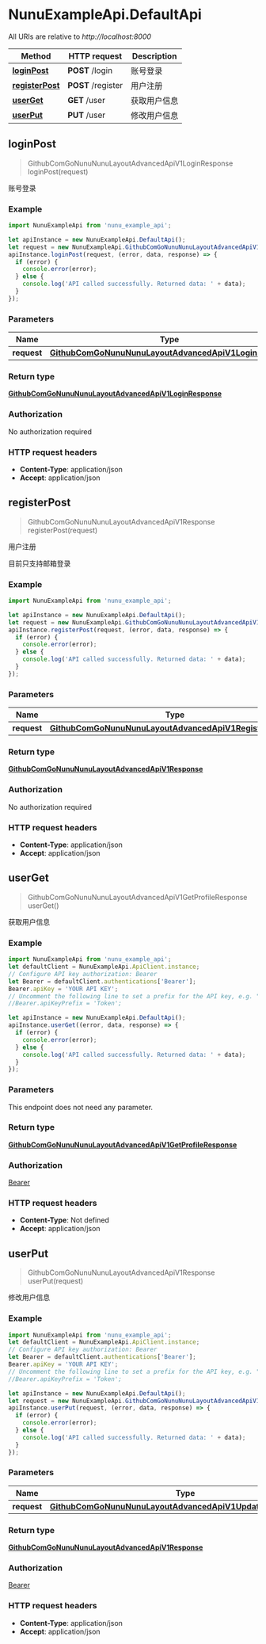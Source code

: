 # NunuExampleApi.DefaultApi

All URIs are relative to *http://localhost:8000*

Method | HTTP request | Description
------------- | ------------- | -------------
[**loginPost**](DefaultApi.md#loginPost) | **POST** /login | 账号登录
[**registerPost**](DefaultApi.md#registerPost) | **POST** /register | 用户注册
[**userGet**](DefaultApi.md#userGet) | **GET** /user | 获取用户信息
[**userPut**](DefaultApi.md#userPut) | **PUT** /user | 修改用户信息



## loginPost

> GithubComGoNunuNunuLayoutAdvancedApiV1LoginResponse loginPost(request)

账号登录

### Example

```javascript
import NunuExampleApi from 'nunu_example_api';

let apiInstance = new NunuExampleApi.DefaultApi();
let request = new NunuExampleApi.GithubComGoNunuNunuLayoutAdvancedApiV1LoginRequest(); // GithubComGoNunuNunuLayoutAdvancedApiV1LoginRequest | params
apiInstance.loginPost(request, (error, data, response) => {
  if (error) {
    console.error(error);
  } else {
    console.log('API called successfully. Returned data: ' + data);
  }
});
```

### Parameters


Name | Type | Description  | Notes
------------- | ------------- | ------------- | -------------
 **request** | [**GithubComGoNunuNunuLayoutAdvancedApiV1LoginRequest**](GithubComGoNunuNunuLayoutAdvancedApiV1LoginRequest.md)| params | 

### Return type

[**GithubComGoNunuNunuLayoutAdvancedApiV1LoginResponse**](GithubComGoNunuNunuLayoutAdvancedApiV1LoginResponse.md)

### Authorization

No authorization required

### HTTP request headers

- **Content-Type**: application/json
- **Accept**: application/json


## registerPost

> GithubComGoNunuNunuLayoutAdvancedApiV1Response registerPost(request)

用户注册

目前只支持邮箱登录

### Example

```javascript
import NunuExampleApi from 'nunu_example_api';

let apiInstance = new NunuExampleApi.DefaultApi();
let request = new NunuExampleApi.GithubComGoNunuNunuLayoutAdvancedApiV1RegisterRequest(); // GithubComGoNunuNunuLayoutAdvancedApiV1RegisterRequest | params
apiInstance.registerPost(request, (error, data, response) => {
  if (error) {
    console.error(error);
  } else {
    console.log('API called successfully. Returned data: ' + data);
  }
});
```

### Parameters


Name | Type | Description  | Notes
------------- | ------------- | ------------- | -------------
 **request** | [**GithubComGoNunuNunuLayoutAdvancedApiV1RegisterRequest**](GithubComGoNunuNunuLayoutAdvancedApiV1RegisterRequest.md)| params | 

### Return type

[**GithubComGoNunuNunuLayoutAdvancedApiV1Response**](GithubComGoNunuNunuLayoutAdvancedApiV1Response.md)

### Authorization

No authorization required

### HTTP request headers

- **Content-Type**: application/json
- **Accept**: application/json


## userGet

> GithubComGoNunuNunuLayoutAdvancedApiV1GetProfileResponse userGet()

获取用户信息

### Example

```javascript
import NunuExampleApi from 'nunu_example_api';
let defaultClient = NunuExampleApi.ApiClient.instance;
// Configure API key authorization: Bearer
let Bearer = defaultClient.authentications['Bearer'];
Bearer.apiKey = 'YOUR API KEY';
// Uncomment the following line to set a prefix for the API key, e.g. "Token" (defaults to null)
//Bearer.apiKeyPrefix = 'Token';

let apiInstance = new NunuExampleApi.DefaultApi();
apiInstance.userGet((error, data, response) => {
  if (error) {
    console.error(error);
  } else {
    console.log('API called successfully. Returned data: ' + data);
  }
});
```

### Parameters

This endpoint does not need any parameter.

### Return type

[**GithubComGoNunuNunuLayoutAdvancedApiV1GetProfileResponse**](GithubComGoNunuNunuLayoutAdvancedApiV1GetProfileResponse.md)

### Authorization

[Bearer](../README.md#Bearer)

### HTTP request headers

- **Content-Type**: Not defined
- **Accept**: application/json


## userPut

> GithubComGoNunuNunuLayoutAdvancedApiV1Response userPut(request)

修改用户信息

### Example

```javascript
import NunuExampleApi from 'nunu_example_api';
let defaultClient = NunuExampleApi.ApiClient.instance;
// Configure API key authorization: Bearer
let Bearer = defaultClient.authentications['Bearer'];
Bearer.apiKey = 'YOUR API KEY';
// Uncomment the following line to set a prefix for the API key, e.g. "Token" (defaults to null)
//Bearer.apiKeyPrefix = 'Token';

let apiInstance = new NunuExampleApi.DefaultApi();
let request = new NunuExampleApi.GithubComGoNunuNunuLayoutAdvancedApiV1UpdateProfileRequest(); // GithubComGoNunuNunuLayoutAdvancedApiV1UpdateProfileRequest | params
apiInstance.userPut(request, (error, data, response) => {
  if (error) {
    console.error(error);
  } else {
    console.log('API called successfully. Returned data: ' + data);
  }
});
```

### Parameters


Name | Type | Description  | Notes
------------- | ------------- | ------------- | -------------
 **request** | [**GithubComGoNunuNunuLayoutAdvancedApiV1UpdateProfileRequest**](GithubComGoNunuNunuLayoutAdvancedApiV1UpdateProfileRequest.md)| params | 

### Return type

[**GithubComGoNunuNunuLayoutAdvancedApiV1Response**](GithubComGoNunuNunuLayoutAdvancedApiV1Response.md)

### Authorization

[Bearer](../README.md#Bearer)

### HTTP request headers

- **Content-Type**: application/json
- **Accept**: application/json

